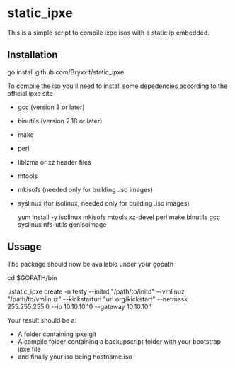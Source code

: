 # static_ipxe
This is a simple script to compile ixpe isos with a static ip embedded.


## Installation

go install  github.com/Bryxxit/static_ipxe


To compile the iso you'll need to install some depedencies according to the official ipxe site
- gcc (version 3 or later)
- binutils (version 2.18 or later)
- make
- perl
- liblzma or xz header files
- mtools
- mkisofs (needed only for building .iso images)
- syslinux (for isolinux, needed only for building .iso images)

  yum install -y isolinux mkisofs mtools xz-devel perl make binutils gcc syslinux nfs-utils genisoimage

## Ussage
The package should now be available under your gopath

cd $GOPATH/bin

./static_ipxe create -n testy --initrd "/path/to/initd" --vmlinuz "/path/to/vmlinuz" --kickstarturl "url.org/kickstart" --netmask 255.255.255.0 --ip 10.10.10.10 --gateway 10.10.10.1

Your result should be a:
  - A folder containing ipxe git
  - A compile folder containing a backupscript folder with your bootstrap ipxe file
  - and finally your iso being hostname.iso
  

